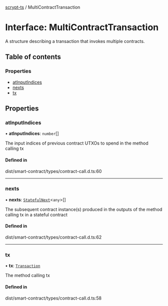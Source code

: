 [scrypt-ts](../README.md) / MultiContractTransaction

# Interface: MultiContractTransaction

A structure describing a transaction that invokes multiple contracts.

## Table of contents

### Properties

- [atInputIndices](MultiContractTransaction.md#atinputindices)
- [nexts](MultiContractTransaction.md#nexts)
- [tx](MultiContractTransaction.md#tx)

## Properties

### atInputIndices

• **atInputIndices**: `number`[]

The input indices of previous contract UTXOs to spend in the method calling tx

#### Defined in

dist/smart-contract/types/contract-call.d.ts:60

___

### nexts

• **nexts**: [`StatefulNext`](StatefulNext.md)<`any`\>[]

The subsequent contract instance(s) produced in the outputs of the method calling tx in a stateful contract

#### Defined in

dist/smart-contract/types/contract-call.d.ts:62

___

### tx

• **tx**: [`Transaction`](../classes/bsv.Transaction-1.md)

The method calling tx

#### Defined in

dist/smart-contract/types/contract-call.d.ts:58
